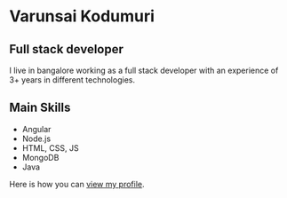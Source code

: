 # Varunsai Kodumuri
## Full stack developer

I live in bangalore working as a full stack developer with an experience of 3+ years in different technologies.

## Main Skills 

- Angular
- Node.js 
- HTML, CSS, JS
- MongoDB
- Java
 
Here is how you can [view my profile](https://www.linkedin.com/in/varunsai-kodumuri-63580076/).

